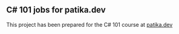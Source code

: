 ## C# 101 jobs for patika.dev
This project has been prepared for the C# 101 course at [patika.dev](https://www.patika.dev/)
